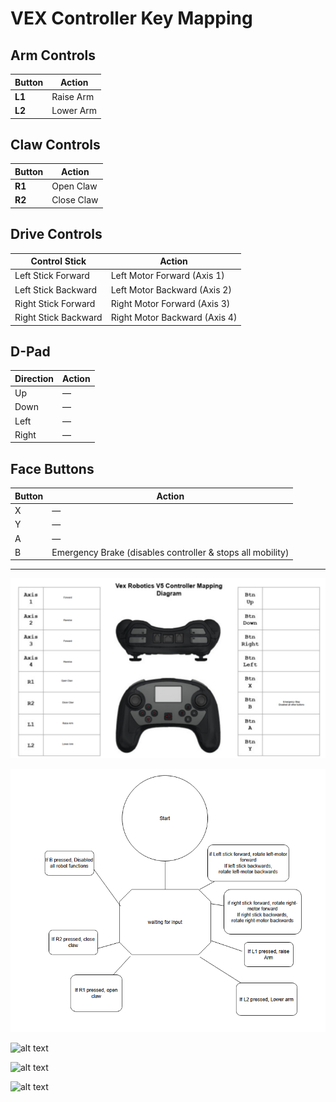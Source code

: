 # VEX Controller Key Mapping

## Arm Controls
| Button | Action         |
|--------|----------------|
| **L1** | Raise Arm      |
| **L2** | Lower Arm      |

## Claw Controls
| Button | Action         |
|--------|----------------|
| **R1** | Open Claw      |
| **R2** | Close Claw     |

## Drive Controls
| Control Stick           | Action                      |
|-------------------------|-----------------------------|
| Left Stick Forward      | Left Motor Forward (Axis 1) |
| Left Stick Backward     | Left Motor Backward (Axis 2)|
| Right Stick Forward     | Right Motor Forward (Axis 3)|
| Right Stick Backward    | Right Motor Backward (Axis 4)|

## D-Pad
| Direction | Action  |
|-----------|---------|
| Up        | —       |
| Down      | —       |
| Left      | —       |
| Right     | —       |

## Face Buttons
| Button | Action |
|--------|--------|
| X      | —      |
| Y      | —      |
| A      | —      |
| B      | Emergency Brake (disables controller & stops all mobility) |

---

![VEX Controller Diagram](./Vex_Controller_Diagram_key_mapping.png)


![VEX Controller Diagram](./Robot_Controller_THink_map_diagram.png)



![alt text](-----.gif)

![alt text](-----.gif)

![alt text](-----.gif)
